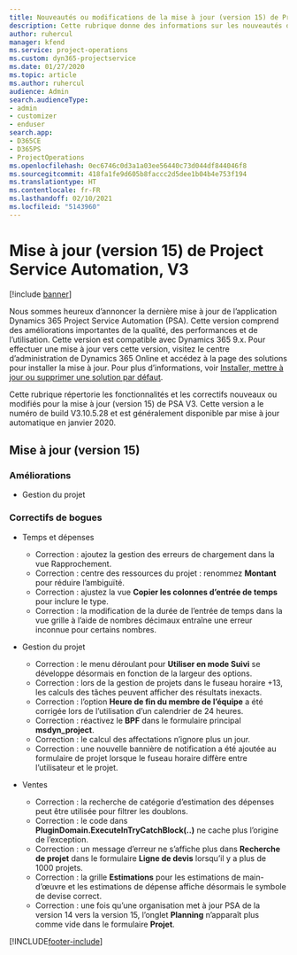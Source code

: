 ```yaml
---
title: Nouveautés ou modifications de la mise à jour (version 15) de Project Service Automation (correctif logiciel), V3
description: Cette rubrique donne des informations sur les nouveautés de la mise à jour (version 15) de Project Service Automation, V3.
author: ruhercul
manager: kfend
ms.service: project-operations
ms.custom: dyn365-projectservice
ms.date: 01/27/2020
ms.topic: article
ms.author: ruhercul
audience: Admin
search.audienceType:
- admin
- customizer
- enduser
search.app:
- D365CE
- D365PS
- ProjectOperations
ms.openlocfilehash: 0ec6746c0d3a1a03ee56440c73d044df844046f8
ms.sourcegitcommit: 418fa1fe9d605b8faccc2d5dee1b04b4e753f194
ms.translationtype: HT
ms.contentlocale: fr-FR
ms.lasthandoff: 02/10/2021
ms.locfileid: "5143960"
---
```

# <a name="project-service-automation-update-release-15-v3"></a>Mise à jour (version 15) de Project Service Automation, V3

[!include [banner](../includes/psa-now-project-operations.md)]

Nous sommes heureux d’annoncer la dernière mise à jour de l’application Dynamics 365 Project Service Automation (PSA). Cette version comprend des améliorations importantes de la qualité, des performances et de l’utilisation. Cette version est compatible avec Dynamics 365 9.x. Pour effectuer une mise à jour vers cette version, visitez le centre d’administration de Dynamics 365 Online et accédez à la page des solutions pour installer la mise à jour. Pour plus d’informations, voir [Installer, mettre à jour ou supprimer une solution par défaut](https://docs.microsoft.com/power-platform/admin/install-remove-preferred-solution).

Cette rubrique répertorie les fonctionnalités et les correctifs nouveaux ou modifiés pour la mise à jour (version 15) de PSA V3. Cette version a le numéro de build V3.10.5.28 et est généralement disponible par mise à jour automatique en janvier 2020.

## <a name="update-release-15"></a>Mise à jour (version 15) 

### <a name="enhancements"></a>Améliorations

- Gestion du projet

### <a name="bug-fixes"></a>Correctifs de bogues

- Temps et dépenses

  - Correction : ajoutez la gestion des erreurs de chargement dans la vue Rapprochement.
  - Correction : centre des ressources du projet : renommez **Montant** pour réduire l’ambiguïté.
  - Correction : ajustez la vue **Copier les colonnes d’entrée de temps** pour inclure le type.
  - Correction : la modification de la durée de l’entrée de temps dans la vue grille à l’aide de nombres décimaux entraîne une erreur inconnue pour certains nombres.

- Gestion du projet

  - Correction : le menu déroulant pour **Utiliser en mode Suivi** se développe désormais en fonction de la largeur des options.
  - Correction : lors de la gestion de projets dans le fuseau horaire +13, les calculs des tâches peuvent afficher des résultats inexacts.
  - Correction : l’option **Heure de fin du membre de l’équipe** a été corrigée lors de l’utilisation d’un calendrier de 24 heures.
  - Correction : réactivez le **BPF** dans le formulaire principal **msdyn_project**.
  - Correction : le calcul des affectations n’ignore plus un jour.
  - Correction : une nouvelle bannière de notification a été ajoutée au formulaire de projet lorsque le fuseau horaire diffère entre l’utilisateur et le projet.

- Ventes

  - Correction : la recherche de catégorie d’estimation des dépenses peut être utilisée pour filtrer les doublons.
  - Correction : le code dans **PluginDomain.ExecuteInTryCatchBlock(..)** ne cache plus l’origine de l’exception.
  - Correction : un message d’erreur ne s’affiche plus dans **Recherche de projet** dans le formulaire **Ligne de devis** lorsqu’il y a plus de 1000 projets.
  - Correction : la grille **Estimations** pour les estimations de main-d’œuvre et les estimations de dépense affiche désormais le symbole de devise correct.
  - Correction : une fois qu’une organisation met à jour PSA de la version 14 vers la version 15, l’onglet **Planning** n’apparaît plus comme vide dans le formulaire **Projet**.


[!INCLUDE[footer-include](../includes/footer-banner.md)]